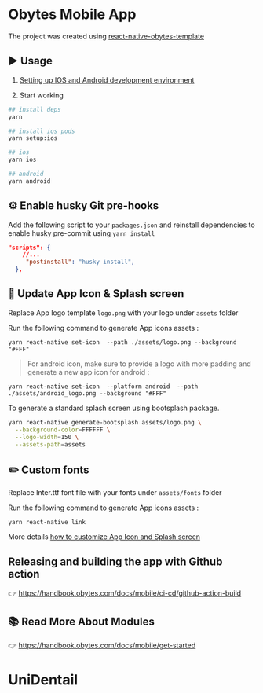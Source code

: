 # Obytes Mobile App

The project was created using [react-native-obytes-template](https://github.com/obytes/react-native-template-obytes)

## ▶️ Usage

1. [Setting up IOS and Android development environment](https://reactnative.dev/docs/environment-setup)

2. Start working

```bash
## install deps
yarn

## install ios pods
yarn setup:ios

## ios
yarn ios

## android
yarn android

```

## ⚙️ Enable husky Git pre-hooks

Add the following script to your `packages.json` and reinstall dependencies to enable husky pre-commit using `yarn install`

```json
"scripts": {
    //...
     "postinstall": "husky install",
  },

```

## 📲 Update App Icon & Splash screen

Replace App logo template `logo.png` with your logo under `assets` folder

Run the following command to generate App icons assets :

```
yarn react-native set-icon  --path ./assets/logo.png --background "#FFF"

```

> For android icon, make sure to provide a logo with more padding and generate a new app icon for android :

```
yarn react-native set-icon  --platform android  --path ./assets/android_logo.png --background "#FFF"

```

To generate a standard splash screen using bootsplash package.

```sh
yarn react-native generate-bootsplash assets/logo.png \
  --background-color=FFFFFF \
  --logo-width=150 \
  --assets-path=assets
```

## ✏️ Custom fonts

Replace Inter.ttf font file with your fonts under `assets/fonts` folder

Run the following command to generate App icons assets :

```
yarn react-native link
```

More details [how to customize App Icon and Splash screen](https://handbook.obytes.com/docs/mobile/generate-app-icon)

## Releasing and building the app with Github action

👉 https://handbook.obytes.com/docs/mobile/ci-cd/github-action-build

## 📚 Read More About Modules

👉 https://handbook.obytes.com/docs/mobile/get-started
# UniDentail
